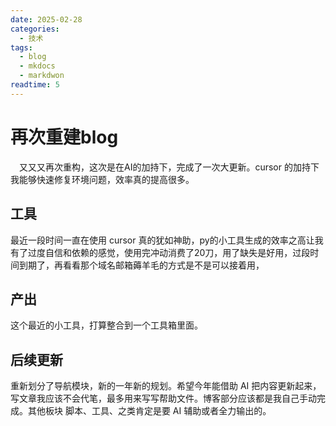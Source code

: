 ```yaml
---
date: 2025-02-28
categories:
  - 技术
tags:
  - blog
  - mkdocs
  - markdwon
readtime: 5
---
```

# 再次重建blog

　又又又再次重构，这次是在AI的加持下，完成了一次大更新。cursor 的加持下我能够快速修复环境问题，效率真的提高很多。


<!-- more -->

## 工具
最近一段时间一直在使用 cursor 真的犹如神助，py的小工具生成的效率之高让我有了过度自信和依赖的感觉，使用完冲动消费了20刀，用了缺失是好用，过段时间到期了，再看看那个域名邮箱薅羊毛的方式是不是可以接着用，

## 产出
这个最近的小工具，打算整合到一个工具箱里面。

## 后续更新
重新划分了导航模块，新的一年新的规划。希望今年能借助 AI 把内容更新起来，写文章我应该不会代笔，最多用来写写帮助文件。博客部分应该都是我自己手动完成。其他板块 脚本、工具、之类肯定是要 AI 辅助或者全力输出的。


<script src="https://utteranc.es/client.js"
        repo="it-andy-hou/it-andy-hou.github.io"
        issue-term="pathname"
        theme="github-light"
        crossorigin="anonymous"
        async>
</script>